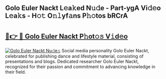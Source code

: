 ## Golo Euler Nackt L𝚎a𝚔ed N𝚞𝚍e - Part-ygA Vi𝚍𝚎o L𝚎a𝚔s - H𝚘𝚝 O𝚗𝚕yf𝚊ns P𝚑𝚘tos bRCrA

# <h2><a href="http://kfd8fw.oniu.top/?m=Golo+Euler+Nackt">🔗👉 🔴 Golo Euler Nackt P𝚑ot𝚘𝚜 V𝚒d𝚎o</a></h2>

[![Golo Euler Nackt Nu𝚍e𝚜](https://i.imgur.com/0qMVB7G.gif)](http://kfd8fw.oniu.top/?m=Golo+Euler+Nackt)
Social media personality Golo Euler Nackt, celebrated for publishing dance and lifestyle material, consisting of presentations and blogs. Dedicated researcher Golo Euler Nackt, recognized for their passion and commitment to advancing knowledge in their field.  
